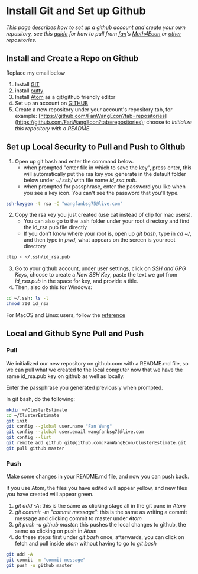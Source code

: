 # Install Git and Set up Github

*This page describes how to set up a github account and create your own repository, see this [guide](gitsetup.md) for how to pull from [fan](http://fanwangecon.github.io)'s [Math4Econ](https://fanwangecon.github.io/Math4Econ/) or [other](https://github.com/FanWangEcon) repositories.*

## Install and Create a Repo on Github

Replace my email below

1. Install [GIT](https://git-scm.com/)
2. install [putty](https://www.putty.org/)
3. Install [Atom](https://atom.io/) as a git/github friendly editor
4. Set up an account on [GITHUB](https://github.com/)
5. Create a new repository under your account's repository tab, for example: [https://github.com/FanWangEcon?tab=repositories](https://github.com/FanWangEcon?tab=repositories); choose to *Initialize this repository with a README*.

## Set up Local Security to Pull and Push to Github

1. Open up git bash and enter the command below.
    - when prompted "enter file in which to save the key", press enter, this will automatically put the rsa key you generate in the default folder below under *~/.ssh/* with file name *id_rsa.pub*.
    - when prompted for passphrase, enter the password you like when you see a key icon. You can't see the password that you'll type.
```bash
ssh-keygen -t rsa -C "wangfanbsg75@live.com"
```
2. Copy the rsa key you just created (use cat instead of clip for mac users).
    - You can also go to the .ssh folder under your root directory and find the id_rsa.pub file directly
    - If you don't know where your root is, open up *git bash*, type in *cd ~/*, and then type in *pwd*, what appears on the screen is your root directory
```bash
clip < ~/.ssh/id_rsa.pub
```
3. Go to your github account, under user settings, click on *SSH and GPG Keys*, choose to create a *New SSH Key*, paste the text we got from *id_rsa.pub* in the space for key, and provide a title.
4. Then, also do this for Windows:
```bash
cd ~/.ssh; ls -l
chmod 700 id_rsa
```
For MacOS and Linux users, follow the [reference](https://help.github.com/articles/connecting-to-github-with-ssh/)

## Local and Github Sync Pull and Push

### Pull

We initialized our new repository on github.com with a README.md file, so we can pull what we created to the local computer now that we have the same id_rsa.pub key on github as well as locally.

Enter the passphrase you generated previously when prompted.

In git bash, do the following:

```bash
mkdir ~/ClusterEstimate
cd ~/ClusterEstimate
git init
git config --global user.name "Fan Wang"
git config --global user.email wangfanbsg75@live.com
git config --list
git remote add github git@github.com:FanWangEcon/ClusterEstimate.git
git pull github master
```

### Push

Make some changes in your README.md file, and now you can push back.

If you use Atom, the files you have edited will appear yellow, and new files you have created will appear green.

1. *git add -A*: this is the same as clicking stage all in the git pane in *Atom*
2. *git commit -m "commit message"*: this is the same as writing a commit message and clicking commit to master under *Atom*
3. *git push -u github master*: this pushes the local changes to github, the same as clicking on push in *Atom*
4. do these steps first under *git bash* once, afterwards, you can click on fetch and pull inside *atom* without having to go to *git bash*

```bash
git add -A
git commit -m "commit message"
git push -u github master
```
